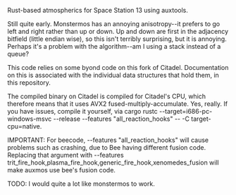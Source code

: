 Rust-based atmospherics for Space Station 13 using auxtools.

Still quite early. Monstermos has an annoying anisotropy--it prefers to go left and right rather than up or down. Up and down are first in the adjacency bitfield (little endian wise), so this isn't terribly surprising, but it is annoying. Perhaps it's a problem with the algorithm--am I using a stack instead of a queue?

This code relies on some byond code on this fork of Citadel. Documentation on this is associated with the individual data structures that hold them, in this repository.

The compiled binary on Citadel is compiled for Citadel's CPU, which therefore means that it uses AVX2 fused-multiply-accumulate. Yes, really. If you have issues, compile it yourself, via cargo rustc --target=i686-pc-windows-msvc --release --features "all_reaction_hooks" -- -C target-cpu=native.

IMPORTANT: For beecode, --features "all_reaction_hooks" will cause problems such as crashing, due to Bee having different fusion code. Replacing that argument with --features trit_fire_hook,plasma_fire_hook,generic_fire_hook,xenomedes_fusion will make auxmos use bee's fusion code.

TODO: I would quite a lot like monstermos to work.
